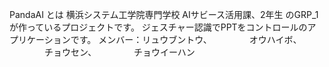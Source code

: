 PandaAI とは
横浜システム工学院専門学校
AIサビース活用課、2年生
のGRP_1が作っているプロジェクトです。
ジェスチャー認識でPPTをコントロールのアプリケーションです。
メンバー：リュウブントウ、
　　　　オウハイボ、
　　　　チョウセン、
　　　　チョウイーハン
